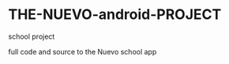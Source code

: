 THE-NUEVO-android-PROJECT
=========================

school project
 
 full code and source to the Nuevo school app
